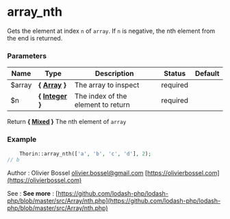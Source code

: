 # array_nth

Gets the element at index `n` of `array`. If `n` is negative, the nth
element from the end is returned.



### Parameters
Name  |  Type  |  Description  |  Status  |  Default
------------  |  ------------  |  ------------  |  ------------  |  ------------
$array  |  **{ [Array](http://php.net/manual/en/language.types.array.php) }**  |  The array to inspect  |  required  |
$n  |  **{ [Integer](http://php.net/manual/en/language.types.integer.php) }**  |  The index of the element to return  |  required  |

Return **{ [Mixed](http://php.net/manual/en/language.pseudo-types.php#language.types.mixed) }** The nth element of `array`

### Example
```php
	Thorin::array_nth(['a', 'b', 'c', 'd'], 2);
// b
```
Author : Olivier Bossel [olivier.bossel@gmail.com](mailto:olivier.bossel@gmail.com) [https://olivierbossel.com](https://olivierbossel.com)

See : **See more** : [https://github.com/lodash-php/lodash-php/blob/master/src/Array/nth.php](https://github.com/lodash-php/lodash-php/blob/master/src/Array/nth.php)